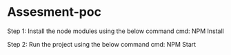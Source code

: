 # Assesment-poc

Step 1: 
Install the node modules using the below command
cmd: NPM Install
 
Step 2:
Run the project using the below command
cmd: NPM Start
